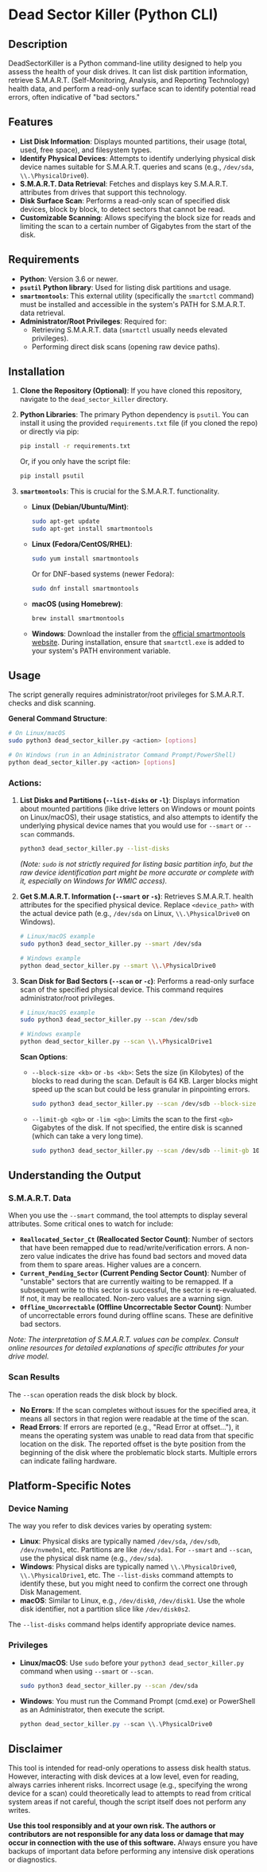 # Dead Sector Killer (Python CLI)

## Description

DeadSectorKiller is a Python command-line utility designed to help you assess the health of your disk drives. It can list disk partition information, retrieve S.M.A.R.T. (Self-Monitoring, Analysis, and Reporting Technology) health data, and perform a read-only surface scan to identify potential read errors, often indicative of "bad sectors."

## Features

*   **List Disk Information**: Displays mounted partitions, their usage (total, used, free space), and filesystem types.
*   **Identify Physical Devices**: Attempts to identify underlying physical disk device names suitable for S.M.A.R.T. queries and scans (e.g., `/dev/sda`, `\\.\PhysicalDrive0`).
*   **S.M.A.R.T. Data Retrieval**: Fetches and displays key S.M.A.R.T. attributes from drives that support this technology.
*   **Disk Surface Scan**: Performs a read-only scan of specified disk devices, block by block, to detect sectors that cannot be read.
*   **Customizable Scanning**: Allows specifying the block size for reads and limiting the scan to a certain number of Gigabytes from the start of the disk.

## Requirements

*   **Python**: Version 3.6 or newer.
*   **`psutil` Python library**: Used for listing disk partitions and usage.
*   **`smartmontools`**: This external utility (specifically the `smartctl` command) must be installed and accessible in the system's PATH for S.M.A.R.T. data retrieval.
*   **Administrator/Root Privileges**: Required for:
    *   Retrieving S.M.A.R.T. data (`smartctl` usually needs elevated privileges).
    *   Performing direct disk scans (opening raw device paths).

## Installation

1.  **Clone the Repository (Optional)**:
    If you have cloned this repository, navigate to the `dead_sector_killer` directory.

2.  **Python Libraries**:
    The primary Python dependency is `psutil`. You can install it using the provided `requirements.txt` file (if you cloned the repo) or directly via pip:
    ```bash
    pip install -r requirements.txt
    ```
    Or, if you only have the script file:
    ```bash
    pip install psutil
    ```

3.  **`smartmontools`**:
    This is crucial for the S.M.A.R.T. functionality.
    *   **Linux (Debian/Ubuntu/Mint)**:
        ```bash
        sudo apt-get update
        sudo apt-get install smartmontools
        ```
    *   **Linux (Fedora/CentOS/RHEL)**:
        ```bash
        sudo yum install smartmontools
        ```
        Or for DNF-based systems (newer Fedora):
        ```bash
        sudo dnf install smartmontools
        ```
    *   **macOS (using Homebrew)**:
        ```bash
        brew install smartmontools
        ```
    *   **Windows**:
        Download the installer from the [official smartmontools website](https://www.smartmontools.org/wiki/Download). During installation, ensure that `smartctl.exe` is added to your system's PATH environment variable.

## Usage

The script generally requires administrator/root privileges for S.M.A.R.T. checks and disk scanning.

**General Command Structure**:
```bash
# On Linux/macOS
sudo python3 dead_sector_killer.py <action> [options]

# On Windows (run in an Administrator Command Prompt/PowerShell)
python dead_sector_killer.py <action> [options]
```

### Actions:

1.  **List Disks and Partitions (`--list-disks` or `-l`)**:
    Displays information about mounted partitions (like drive letters on Windows or mount points on Linux/macOS), their usage statistics, and also attempts to identify the underlying physical device names that you would use for `--smart` or `--scan` commands.
    ```bash
    python3 dead_sector_killer.py --list-disks
    ```
    *(Note: `sudo` is not strictly required for listing basic partition info, but the raw device identification part might be more accurate or complete with it, especially on Windows for WMIC access).*

2.  **Get S.M.A.R.T. Information (`--smart` or `-s`)**:
    Retrieves S.M.A.R.T. health attributes for the specified physical device. Replace `<device_path>` with the actual device path (e.g., `/dev/sda` on Linux, `\\.\PhysicalDrive0` on Windows).
    ```bash
    # Linux/macOS example
    sudo python3 dead_sector_killer.py --smart /dev/sda

    # Windows example
    python dead_sector_killer.py --smart \\.\PhysicalDrive0
    ```

3.  **Scan Disk for Bad Sectors (`--scan` or `-c`)**:
    Performs a read-only surface scan of the specified physical device. This command requires administrator/root privileges.
    ```bash
    # Linux/macOS example
    sudo python3 dead_sector_killer.py --scan /dev/sdb

    # Windows example
    python dead_sector_killer.py --scan \\.\PhysicalDrive1
    ```
    **Scan Options**:
    *   `--block-size <kb>` or `-bs <kb>`: Sets the size (in Kilobytes) of the blocks to read during the scan. Default is 64 KB. Larger blocks might speed up the scan but could be less granular in pinpointing errors.
        ```bash
        sudo python3 dead_sector_killer.py --scan /dev/sdb --block-size 256
        ```
    *   `--limit-gb <gb>` or `-lim <gb>`: Limits the scan to the first `<gb>` Gigabytes of the disk. If not specified, the entire disk is scanned (which can take a very long time).
        ```bash
        sudo python3 dead_sector_killer.py --scan /dev/sdb --limit-gb 100  # Scans the first 100 GB
        ```

## Understanding the Output

### S.M.A.R.T. Data

When you use the `--smart` command, the tool attempts to display several attributes. Some critical ones to watch for include:

*   **`Reallocated_Sector_Ct` (Reallocated Sector Count)**: Number of sectors that have been remapped due to read/write/verification errors. A non-zero value indicates the drive has found bad sectors and moved data from them to spare areas. Higher values are a concern.
*   **`Current_Pending_Sector` (Current Pending Sector Count)**: Number of "unstable" sectors that are currently waiting to be remapped. If a subsequent write to this sector is successful, the sector is re-evaluated. If not, it may be reallocated. Non-zero values are a warning sign.
*   **`Offline_Uncorrectable` (Offline Uncorrectable Sector Count)**: Number of uncorrectable errors found during offline scans. These are definitive bad sectors.

*Note: The interpretation of S.M.A.R.T. values can be complex. Consult online resources for detailed explanations of specific attributes for your drive model.*

### Scan Results

The `--scan` operation reads the disk block by block.
*   **No Errors**: If the scan completes without issues for the specified area, it means all sectors in that region were readable at the time of the scan.
*   **Read Errors**: If errors are reported (e.g., "Read Error at offset..."), it means the operating system was unable to read data from that specific location on the disk. The reported offset is the byte position from the beginning of the disk where the problematic block starts. Multiple errors can indicate failing hardware.

## Platform-Specific Notes

### Device Naming

The way you refer to disk devices varies by operating system:

*   **Linux**: Physical disks are typically named `/dev/sda`, `/dev/sdb`, `/dev/nvme0n1`, etc. Partitions are like `/dev/sda1`. For `--smart` and `--scan`, use the physical disk name (e.g., `/dev/sda`).
*   **Windows**: Physical disks are typically named `\\.\PhysicalDrive0`, `\\.\PhysicalDrive1`, etc. The `--list-disks` command attempts to identify these, but you might need to confirm the correct one through Disk Management.
*   **macOS**: Similar to Linux, e.g., `/dev/disk0`, `/dev/disk1`. Use the whole disk identifier, not a partition slice like `/dev/disk0s2`.

The `--list-disks` command helps identify appropriate device names.

### Privileges

*   **Linux/macOS**: Use `sudo` before your `python3 dead_sector_killer.py` command when using `--smart` or `--scan`.
    ```bash
    sudo python3 dead_sector_killer.py --scan /dev/sda
    ```
*   **Windows**: You must run the Command Prompt (cmd.exe) or PowerShell as an Administrator, then execute the script.
    ```powershell
    python dead_sector_killer.py --scan \\.\PhysicalDrive0
    ```

## Disclaimer

This tool is intended for read-only operations to assess disk health status. However, interacting with disk devices at a low level, even for reading, always carries inherent risks. Incorrect usage (e.g., specifying the wrong device for a scan) could theoretically lead to attempts to read from critical system areas if not careful, though the script itself does not perform any writes.

**Use this tool responsibly and at your own risk. The authors or contributors are not responsible for any data loss or damage that may occur in connection with the use of this software.** Always ensure you have backups of important data before performing any intensive disk operations or diagnostics.
